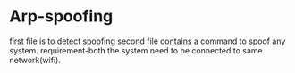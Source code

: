 # Arp-spoofing
first file is to detect spoofing
second file contains a command to spoof any system.
requirement-both the system need to be connected to same network(wifi).
